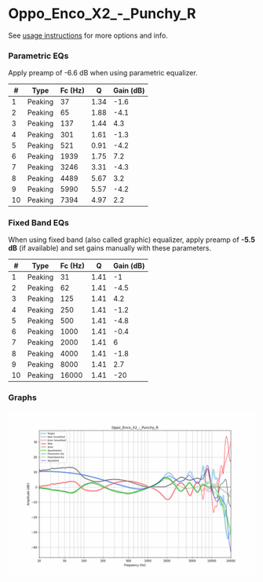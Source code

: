 # Oppo_Enco_X2_-_Punchy_R
See [usage instructions](https://github.com/jaakkopasanen/AutoEq#usage) for more options and info.

### Parametric EQs
Apply preamp of -6.6 dB when using parametric equalizer.

|   # | Type    |   Fc (Hz) |    Q |   Gain (dB) |
|-----|---------|-----------|------|-------------|
|   1 | Peaking |        37 | 1.34 |        -1.6 |
|   2 | Peaking |        65 | 1.88 |        -4.1 |
|   3 | Peaking |       137 | 1.44 |         4.3 |
|   4 | Peaking |       301 | 1.61 |        -1.3 |
|   5 | Peaking |       521 | 0.91 |        -4.2 |
|   6 | Peaking |      1939 | 1.75 |         7.2 |
|   7 | Peaking |      3246 | 3.31 |        -4.3 |
|   8 | Peaking |      4489 | 5.67 |         3.2 |
|   9 | Peaking |      5990 | 5.57 |        -4.2 |
|  10 | Peaking |      7394 | 4.97 |         2.2 |

### Fixed Band EQs
When using fixed band (also called graphic) equalizer, apply preamp of **-5.5 dB** (if available) and set gains manually with these parameters.

|   # | Type    |   Fc (Hz) |    Q |   Gain (dB) |
|-----|---------|-----------|------|-------------|
|   1 | Peaking |        31 | 1.41 |        -1   |
|   2 | Peaking |        62 | 1.41 |        -4.5 |
|   3 | Peaking |       125 | 1.41 |         4.2 |
|   4 | Peaking |       250 | 1.41 |        -1.2 |
|   5 | Peaking |       500 | 1.41 |        -4.8 |
|   6 | Peaking |      1000 | 1.41 |        -0.4 |
|   7 | Peaking |      2000 | 1.41 |         6   |
|   8 | Peaking |      4000 | 1.41 |        -1.8 |
|   9 | Peaking |      8000 | 1.41 |         2.7 |
|  10 | Peaking |     16000 | 1.41 |       -20   |

### Graphs
![](./Oppo_Enco_X2_-_Punchy_R.png)
